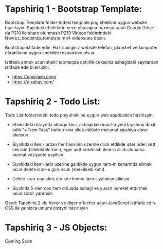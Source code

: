 # Tapshiriq 1 - Bootstrap Template:

Bootstrap Template folder-indeki template.png shekline uygun website hazirlayin. 
Saytdaki effektlerin nece olacagina baxmaq ucun Google Drive-da P210 ile share olunmush P210 Videos folderindeki Novruz_bootstrap_template.mp4 videosuna baxin.

Bootstrap istifade edin. Hazirladiginiz website telefon, planshet ve komputer ekranlarina uygun shekilde responsive olsun.

Istifade etmek ucun shekil tapmaqda cetinlik cekseniz ashagidaki saytlardan istifade ede bilersizin:
- https://unsplash.com/
- https://pixabay.com/



# Tapshiriq 2 - Todo List:

Todo List folderindeki todo.png shekline uygun web application hazirlayin.

- Shekildeki dizaynda oldugu kimi, ashagidaki input-a yeni tapshiriq daxil edib "+ New Task" button-una click etdikde melumat siyahiya elave olunsun. 

- Siyahidaki item-lardan her hansinin uzerine click etdikde uzerinden xett cekilsin (shekildeki kimi), eger xett cekilmish item-a click olunarsa normal veziyyete qayitsin. 

- Siyahidaki item-larin uzerine geldikde uygun item-in kenarinda silmek ucun delete icon-u gorunsun (shekildeki kimi). 

- Delete icon-una click etdikde hemin item siyahidan silinsin

- Siyahida 5-den cox item olduqda ashagi ve yuxari hereket etdirmek ucun scroll yaransin

Qeyd: Tapshiriq 2-de hover ve diger effectler ucun JavaScript istifade edin. CSS ile yalnizca umumi dizayni hazirlayin


# Tapshiriq 3 - JS Objects:

Coming Soon